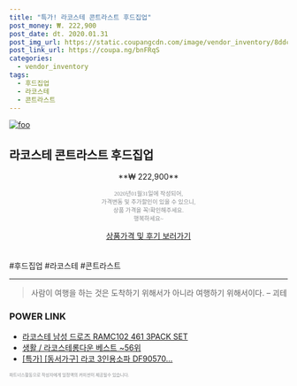 ```yaml
--- 
title: "특가! 라코스테 콘트라스트 후드집업" 
post_money: ₩. 222,900 
post_date: dt. 2020.01.31 
post_img_url: https://static.coupangcdn.com/image/vendor_inventory/8ddc/033cb9ce9aaf96c58210234c506b8fb38befaee01aa8449c078f37bbaf73.jpg 
post_link_url: https://coupa.ng/bnFRqS 
categories: 
  - vendor_inventory 
tags: 
  - 후드집업 
  - 라코스테 
  - 콘트라스트 
--- 
```

[![foo](https://static.coupangcdn.com/image/vendor_inventory/8ddc/033cb9ce9aaf96c58210234c506b8fb38befaee01aa8449c078f37bbaf73.jpg)](https://coupa.ng/bnFRqS) 

## 라코스테 콘트라스트 후드집업 
<p style="text-align: center;">**₩ 222,900**</p> 
<p style="text-align: center;"><span style="color: #898c8f; font-family: Georgia,Times,serif; font-size: 0.75em;">2020년01월31일에 작성되어, <br>가격변동 및 추가할인이 있을 수 있으니,<br> 상품 가격을 꼭!확인해주세요.<br>행복하세요~</span> 
</p>	 
<div markdown="0" style="text-align: center;"><a href="https://coupa.ng/bnFRqS" class="btn btn--success">상품가격 및 후기 보러가기</a></div> 
<br><br> 
  #후드집업 #라코스테 #콘트라스트 
<hr> 

> 사람이 여행을 하는 것은 도착하기 위해서가 아니라 여행하기 위해서이다. – 괴테 


### POWER LINK

* <a href="https://blog.naver.com/santokki14/221780286265" target="_blank">라코스테 남성 드로즈 RAMC102 461 3PACK SET</a>
* <a href="https://blog.naver.com/santokki14/221779836998" target="_blank">생활 / 라코스테롱다운 베스트 ~56위</a>
* <a href="https://blog.naver.com/sakai111/221787101206" target="_blank">[특가] [동서가구] 라코 3인용소파 DF90570...</a>

<span style="color: #898c8f; font-family: Georgia,Times,serif; font-size: 0.55em;">파트너스활동으로 작성자에게 일정액의 커미션이 제공될수 있습니다.</span> 
